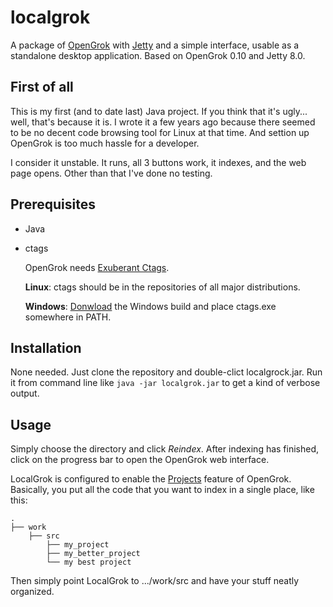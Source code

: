 localgrok
=========

A package of [OpenGrok](http://opengrok.github.io/OpenGrok/) with [Jetty](http://www.eclipse.org/jetty/) and a simple interface, usable as a standalone desktop application. Based on OpenGrok 0.10 and Jetty 8.0.


First of all
------------

This is my first (and to date last) Java project. If you think that it's ugly... well, that's because it is. I wrote it a few years ago because there seemed to be no decent code browsing tool for Linux at that time. And settion up OpenGrok is too much hassle for a developer.

I consider it unstable. It runs, all 3 buttons work, it indexes, and the web page opens. Other than that I've done no testing.


Prerequisites
-------------

* Java

* ctags

  OpenGrok needs [Exuberant Ctags](http://ctags.sourceforge.net/).

  **Linux**: ctags should be in the repositories of all major distributions.

  **Windows**: [Donwload](http://prdownloads.sourceforge.net/ctags/ctags58.zip) the Windows build and place ctags.exe somewhere in PATH.


Installation
------------

None needed. Just clone the repository and double-clict localgrock.jar. Run it from command line like `java -jar localgrok.jar` to get a kind of verbose output.


Usage
-----

Simply choose the directory and click _Reindex_. After indexing has finished, click on the progress bar to open the OpenGrok web interface.

LocalGrok is configured to enable the [Projects](https://github.com/OpenGrok/OpenGrok/blob/master/README.txt#L66) feature of OpenGrok. Basically, you put all the code that you want to index in a single place, like this:

    .
    ├── work
        ├── src
            ├── my_project
            ├── my_better_project
            └── my best project

Then simply point LocalGrok to .../work/src and have your stuff neatly organized.

